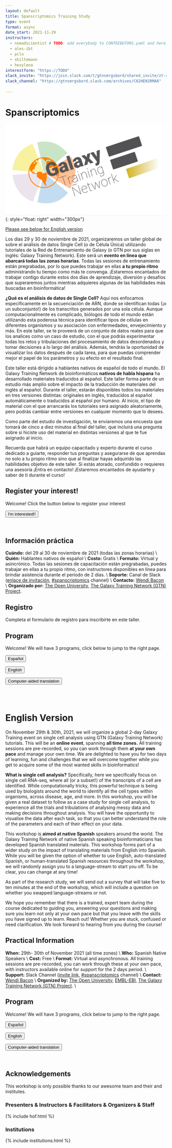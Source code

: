 ```yaml
---
layout: default
title: Spanscriptomics Training Study
type: event
format: async
date_start: 2021-11-29
instructors:
  - nomadscientist # TODO: add everybody to CONTRIBUTORS.yaml and here
  - ales-ibt
  - pclo
  - shiltemann
  - hexylena
interestform: "https://TODO"
slack_invite: "https://join.slack.com/t/gtnsmrgsbord/shared_invite/zt-x7vinbs1-BA~Kht6N86JBhDq0uTIVdQ"
slack_channel: "https://gtnsmrgsbord.slack.com/archives/C02HEN1RMA8"

---
```


# Spanscriptomics

![Course logo](logo.png){: style="float: right" width="300px"}

[Please see below for English version]()

Los días 29 y 30 de noviembre de 2021, organizaremos un taller global de sobre el análisis de datos Single Cell (o de Célula Única) utilizando tutoriales de la Red de Entrenamiento de Galaxy (o GTN por sus siglas en inglés: Galaxy Training Network). Este será un **evento en línea que abarcará todas las zonas horarias**. Todas las sesiones de entrenamiento están pregrabadas, por lo que puedes trabajar en ellas **a tu propio ritmo** administrando tu tiempo como más te convenga.
¡Estaremos encantados de trabajar contigo durante estos dos días de aprendizaje, diversión y desafíos que superaremos juntos mientras adquieres algunas de las habilidades más buscadas en bioinformática!

**¿Qué es el análisis de datos de Single Cell?** Aquí nos enfocamos específicamente en la secuenciación de ARN, donde se identifican todas (¡o un subconjunto!) de los transcritos generados por una sola célula. Aunque computacionalmente es complicado, biólogos de todo el mundo están utilizando esta poderosa técnica para identificar tipos de células en diferentes organismos y su asociación con enfermedades, envejecimiento y más. En este taller, se te proveerá de un conjunto de datos reales para que los analices como un caso de estudio, con el que podrás experimentar todas los retos y tribulaciones del procesamiento de datos desordenados y tomar decisiones a lo largo del análisis. Además, tendrás la oportunidad de visualizar los datos después de cada tarea, para que puedas comprender mejor el papel de los parámetros y su efecto en el resultado final.

Este taller está dirigido a hablantes nativos de español de todo el mundo. El Galaxy Training Ñetwork de bioinformáticos **nativos de habla hispana** ha desarrollado materiales traducidos al español. Este taller forma parte de un estudio más amplio sobre el impacto de la traducción de materiales del inglés al español. Durante el taller, estarán disponibles todos los materiales en tres versiones distintas: originales en inglés, traducidos al español automáticamente o traducidos al español por humano. Al inicio, el tipo de material con el que arrancarás los tutoriales será asignado aleatoriamente, pero podrás cambiar entre versiones en cualquier momento que lo desees.

Como parte del estudio de investigación, te enviaremos una encuesta que tomará de cinco a diez minutos al final del taller, que incluirá una pregunta sobre si hiciste uso del material en distintas versiones al que te fue asignado al inicio.

Recuerda que habrá un equipo capacitado y experto durante el curso dedicado a guiarte, responder tus preguntas y asegurarse de que aprendas no solo a tu propio ritmo sino que al finalizar hayas adquirido las habilidades objetivo de este taller. Si estás atorado, confundido o requieres una asesoría ¡Entra en contacto! ¡Estaremos encantados de ayudarte y saber de ti durante el curso!


## Register your interest!

Welcome! Click the button below to register your interest

<a href="page.interestform"><button type="button" class="btn btn-success btn-lg">I'm interested!!</button></a>


<br/>


## Información práctica

**Cuándo:** del 29 al 30 de noviembre de 2021 (todas las zonas horarias) \\
**Quién:** Hablantes nativos de español \\
**Costo:** Gratis \\
**Formato:** Virtual y asincrónico. Todas las sesiones de capacitación están pregrabadas, puedes trabajar en ellas a tu propio ritmo, con instructores disponibles en línea para brindar asistencia durante el período de 2 días. \\
**Soporte:** Canal de Slack ([enlace de invitación]({{page.slack_invite}}), [#spanscriptomics]({{page.slack_channel}}) channel) \\
**Contacto:** [Wendi Bacon](mailto:Wendi.Bacon@gmail.com) \\
**Organizado por:** [The Open University](https://www.openuniversity.edu/), [The Galaxy Training Network (GTN) Project](https://training.galaxyproject.org/training-material/hall-of-fame).


## Registro
Completa el formulario de registro para inscribirte en este taller.


## Program

Welcome! We will have 3 programs, click below to jump to the right page.

<a href="{{site.baseurl}}/events/spanscriptomics/program-es"><button type="button" class="btn btn-warning btn-info">Español</button></a>


<a href="{{site.baseurl}}/events/spanscriptomics/program-en"><button type="button" class="btn btn-warning btn-info">English</button></a>


<a href="{{site.baseurl}}/events/spanscriptomics/program-cat"><button type="button" class="btn btn-warning btn-info">Computer-aided translation</button></a>


<br><br>

# English Version

On November 29th & 30th, 2021, we will organize a global 2-day Galaxy Training event on single cell analysis using GTN (Galaxy Training Network) tutorials. This will be an **online event**, spanning **all time zones.** All training sessions are pre-recorded, so you can work through them **at your own pace** and manage your own time.
We are delighted to have you for two days of learning, fun and challenges that we will overcome together while you get to acquire some of the most wanted skills in bioinformatics!

**What is single cell analysis?** Specifically, here we specifically focus on single cell RNA-seq, where all (or a subset!) of the transcripts of a cell are identified. While computationally tricky, this powerful technique is being used by biologists around the world to identify all the cell types within organisms, across disease, age, and more. In this workshop, you will be given a real dataset to follow as a case study for single cell analysis, to experience all the trials and tribulations of analysing messy data and making decisions throughout analysis. You will have the opportunity to visualise the data after each task, so that you can better understand the role of the parameters and each of their effect on your data.

This workshop is **aimed at native Spanish** speakers around the world. The Galaxy Training Ñetwork of native Spanish speaking bioinformaticians has developed Spanish translated materials. This workshop forms part of a wider study on the impact of translating materials from English into Spanish. While you will be given the option of whether to use English, auto-translated Spanish, or human-translated Spanish resources throughout the workshop, we will randomly assign you to a language-stream to start you off. To be clear, you can change at any time!

As part of the research study, we will send out a survey that will take five to ten minutes at the end of the workshop, which will include a question on whether you swapped language-streams or not.

We hope you remember that there is a trained, expert team during the course dedicated to guiding you, answering your questions and making sure you learn not only at your own pace but that you leave with the skills you have signed up to learn. Reach out! Whether you are stuck, confused or need clarification. We look forward to hearing from you during the course!

## Practical Information

**When:** 29th- 30th of November 2021 (all time zones) \\
**Who:** Spanish Native Speakers \\
**Cost:** Free \\
**Format:** Virtual and asynchronous. All training sessions are pre-recorded, you can work through these at your own pace, with instructors available online for support for the 2 days period. \\
**Support:** Slack Channel  ([invite link]({{page.slack_invite}}), [#spanscriptomics]({{page.slack_channel}}) channel)  \\
**Contact:** [Wendi Bacon](mailto:Wendi.Bacon@gmail.com)  \\
**Organized by:** [The Open University](https://www.openuniversity.edu/), [EMBL-EBI](https://www.ebi.ac.uk/), [The Galaxy Training Network (GTN) Project](https://training.galaxyproject.org/training-material/hall-of-fame). \\


## Program

Welcome! We will have 3 programs, click below to jump to the right page.

<a href="{{site.baseurl}}/events/spanscriptomics/program-es"><button type="button" class="btn btn-warning btn-info">Español</button></a>


<a href="{{site.baseurl}}/events/spanscriptomics/program-en"><button type="button" class="btn btn-warning btn-info">English</button></a>


<a href="{{site.baseurl}}/events/spanscriptomics/program-cat"><button type="button" class="btn btn-warning btn-info">Computer-aided translation</button></a>

<br>


## Acknowledgements

This workshop is only possible thanks to our awesome team and their and institutes.

### Presenters & Instructors & Facilitators & Organizers & Staff

{% include hof.html %}

### Institutions

{% include institutions.html %}
